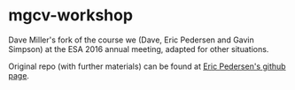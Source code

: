 # mgcv-workshop

Dave Miller's fork of the course we (Dave, Eric Pedersen and Gavin Simpson) at the ESA 2016 annual meeting, adapted for other situations.

Original repo (with further materials) can be found at [Eric Pedersen's github page](http://github.com/eric-pedersen/mgcv-esa-workshop/).
